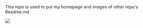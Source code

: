 This repo is used to put my homepage and images of other repo's Readme.md

![](https://r96922081.github.io/myweb/homepage.png)
